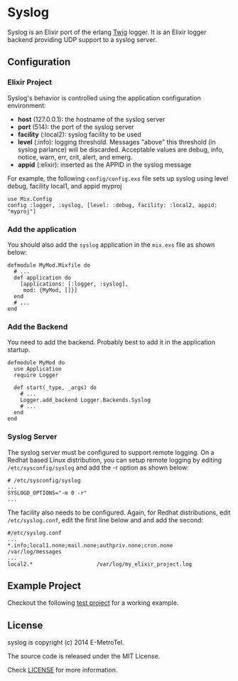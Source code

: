 Syslog
======

Syslog is an Elixir port of the erlang [Twig](https://github.com/cloudant/twig) 
logger. It is an Elixir logger backend providing UDP support to a syslog server.

## Configuration

### Elixir Project

Syslog's behavior is controlled using the application configuration environment:

* __host__ (127.0.0.1): the hostname of the syslog server
* __port__ (514): the port of the syslog server
* __facility__ (:local2): syslog facility to be used
* __level__ (:info): logging threshold. Messages "above" this threshold (in syslog parlance) will be discarded. Acceptable values are debug, info, notice, warn, err, crit, alert, and emerg.
* __appid__ (:elixir): inserted as the APPID in the syslog message

For example, the following `config/config.exs` file sets up syslog using 
level debug, facility local1, and appid myproj

```
use Mix.Config
config :logger, :syslog, [level: :debug, facility: :local2, appid: "myproj"]
```

### Add the application

You should also add the `syslog` application in the `mix.exs` file as shown below:

```
defmodule MyMod.Mixfile do
  # ...
  def application do
    [applications: [:logger, :syslog],
     mod: {MyMod, []}]
  end
  # ...
end
```

### Add the Backend

You need to add the backend. Probably best to add it in the application startup.

```
defmodule MyMod do
  use Application
  require Logger

  def start(_type, _args) do
    # ...
    Logger.add_backend Logger.Backends.Syslog
    # ...
  end
end
```

### Syslog Server

The syslog server must be configured to support remote logging. On a Redhat based 
Linux distribution, you can setup remote logging by editing `/etc/sysconfig/syslog`
and add the -r option as shown below:

```
# /etc/sysconfig/syslog
...
SYSLOGD_OPTIONS="-m 0 -r"
...
```

The facility also needs to be configured. Again, for Redhat distributions, edit 
`/etc/syslog.conf`, edit the first line below and and add the second:

```
#/etc/syslog.conf
...
*.info;local1.none;mail.none;authpriv.none;cron.none            /var/log/messages
...
local2.*                    /var/log/my_elixir_project.log
```

## Example Project

Checkout the following [test project](https://github.com/smpallen99/test_syslog) for a working example.

## License

syslog is copyright (c) 2014 E-MetroTel. 

The source code is released under the MIT License.

Check [LICENSE](LICENSE) for more information.
